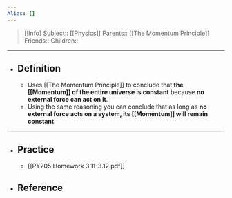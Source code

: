 ```yaml
---
Alias: []
---
```

> [!Info]
> Subject:: [[Physics]]
> Parents:: [[The Momentum Principle]]
> Friends:: 
> Children:: 
---
- ## Definition
	- Uses [[The Momentum Principle]] to conclude that **the [[Momentum]] of the entire universe is constant** because **no external force can act on it**.
	- Using the same reasoning you can conclude that as long as **no external force acts on a system, its [[Momentum]] will remain constant**.
---
- ## Practice
	- [[PY205 Homework 3.11-3.12.pdf]]
- ## Reference